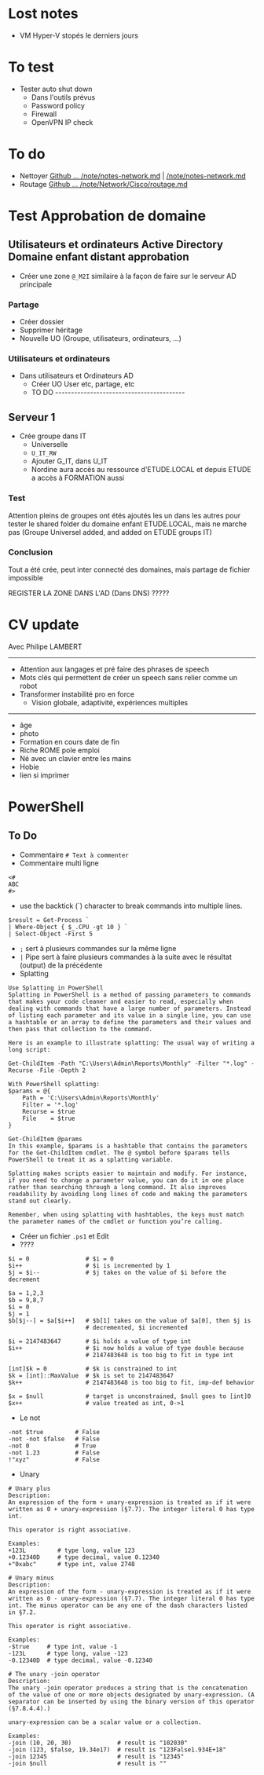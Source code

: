 # Lost notes
- VM Hyper-V stopés le derniers jours

# To test
- Tester auto shut down
  - Dans l'outils prévus
  - Password policy
  - Firewall
  - OpenVPN IP check

# To do
- Nettoyer [Github ... /note/notes-network.md](https://github.com/Altherneum/.github/blob/main/note/notes-network.md) | [/note/notes-network.md](/note/notes-network.md)
- Routage [Github ... /note/Network/Cisco/routage.md](https://github.com/Altherneum/.github/blob/main/note/Network/Cisco/routage.md)

# Test Approbation de domaine
## Utilisateurs et ordinateurs Active Directory Domaine enfant distant approbation
- Créer une zone `@_M2I` similaire à la façon de faire sur le serveur AD principale

### Partage
- Créer dossier
- Supprimer héritage
- Nouvelle UO (Groupe, utilisateurs, ordinateurs, ...)

### Utilisateurs et ordinateurs
- Dans utilisateurs et Ordinateurs AD
  - Créer UO User etc, partage, etc
  - TO DO -----------------------------------------

## Serveur 1
- Crée groupe dans IT
  - Universelle
  - `U_IT_RW`
  - Ajouter G_IT, dans U_IT
  - Nordine aura accès au ressource d'ETUDE.LOCAL et depuis ETUDE a accès à FORMATION aussi

### Test
Attention pleins de groupes ont étés ajoutés les un dans les autres pour tester le shared folder du domaine enfant ETUDE.LOCAL, mais ne marche pas (Groupe Universel added, and added on ETUDE groups IT)

### Conclusion
Tout a été crée, peut inter connecté des domaines, mais partage de fichier impossible


REGISTER LA ZONE DANS L'AD (Dans DNS) ?????

# CV update
Avec Philipe LAMBERT

---
- Attention aux langages et pré faire des phrases de speech
- Mots clés qui permettent de créer un speech sans relier comme un robot
- Transformer instabilité pro en force
  - Vision globale, adaptivité, expériences multiples
---
- âge
- photo
- Formation en cours date de fin
- Riche ROME pole emploi
- Né avec un clavier entre les mains
- Hobie
- lien si imprimer

# PowerShell
## To Do
- Commentaire `# Text à commenter` 
- Commentaire multi ligne
```
<#
ABC
#>
```
- use the backtick (`) character to break commands into multiple lines.
```
$result = Get-Process `
| Where-Object { $_.CPU -gt 10 } `
| Select-Object -First 5
```
- `;` sert à plusieurs commandes sur la même ligne
- `|` Pipe sert à faire plusieurs commandes à la suite avec le résultat (output) de la précédente
- Splatting
```
Use Splatting in PowerShell
Splatting in PowerShell is a method of passing parameters to commands that makes your code cleaner and easier to read, especially when dealing with commands that have a large number of parameters. Instead of listing each parameter and its value in a single line, you can use a hashtable or an array to define the parameters and their values and then pass that collection to the command.

Here is an example to illustrate splatting: The usual way of writing a long script:

Get-ChildItem -Path "C:\Users\Admin\Reports\Monthly" -Filter "*.log" -Recurse -File -Depth 2

With PowerShell splatting:
$params = @{
    Path = 'C:\Users\Admin\Reports\Monthly'
    Filter = '*.log'
    Recurse = $true
    File    = $true
}
 
Get-ChildItem @params
In this example, $params is a hashtable that contains the parameters for the Get-ChildItem cmdlet. The @ symbol before $params tells PowerShell to treat it as a splatting variable.

Splatting makes scripts easier to maintain and modify. For instance, if you need to change a parameter value, you can do it in one place rather than searching through a long command. It also improves readability by avoiding long lines of code and making the parameters stand out clearly.

Remember, when using splatting with hashtables, the keys must match the parameter names of the cmdlet or function you’re calling.
```
- Créer un fichier `.ps1` et Edit
- ????
```
$i = 0                # $i = 0
$i++                  # $i is incremented by 1
$j = $i--             # $j takes on the value of $i before the decrement

$a = 1,2,3
$b = 9,8,7
$i = 0
$j = 1
$b[$j--] = $a[$i++]   # $b[1] takes on the value of $a[0], then $j is
                      # decremented, $i incremented

$i = 2147483647       # $i holds a value of type int
$i++                  # $i now holds a value of type double because
                      # 2147483648 is too big to fit in type int

[int]$k = 0           # $k is constrained to int
$k = [int]::MaxValue  # $k is set to 2147483647
$k++                  # 2147483648 is too big to fit, imp-def behavior

$x = $null            # target is unconstrained, $null goes to [int]0
$x++                  # value treated as int, 0->1
```
- Le not
```
-not $true         # False
-not -not $false   # False
-not 0             # True
-not 1.23          # False
!"xyz"             # False
```
- Unary
```
# Unary plus
Description:
An expression of the form + unary-expression is treated as if it were written as 0 + unary-expression (§7.7). The integer literal 0 has type int.

This operator is right associative.

Examples:
+123L         # type long, value 123
+0.12340D     # type decimal, value 0.12340
+"0xabc"      # type int, value 2748

# Unary minus
Description:
An expression of the form - unary-expression is treated as if it were written as 0 - unary-expression (§7.7). The integer literal 0 has type int. The minus operator can be any one of the dash characters listed in §7.2.

This operator is right associative.

Examples:
-$true     # type int, value -1
-123L      # type long, value -123
-0.12340D  # type decimal, value -0.12340

# The unary -join operator
Description:
The unary -join operator produces a string that is the concatenation of the value of one or more objects designated by unary-expression. (A separator can be inserted by using the binary version of this operator (§7.8.4.4).)

unary-expression can be a scalar value or a collection.

Examples:
-join (10, 20, 30)             # result is "102030"
-join (123, $false, 19.34e17)  # result is "123False1.934E+18"
-join 12345                    # result is "12345"
-join $null                    # result is ""
```